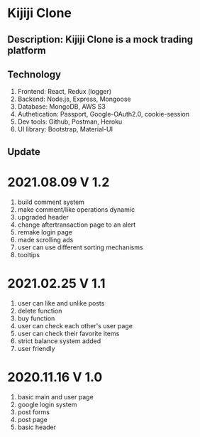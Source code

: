 # Kijiji Clone

## Description: Kijiji Clone is a mock trading platform

## Technology

1. Frontend: React, Redux (logger)
2. Backend: Node.js, Express, Mongoose
3. Database: MongoDB, AWS S3
4. Authetication: Passport, Google-OAuth2.0, cookie-session
5. Dev tools: Github, Postman, Heroku
6. UI library: Bootstrap, Material-UI

## Update

# 2021.08.09 V 1.2

1. build comment system
2. make comment/like operations dynamic
3. upgraded header
4. change aftertransaction page to an alert
5. remake login page
6. made scrolling ads
7. user can use different sorting mechanisms
8. tooltips

# 2021.02.25 V 1.1

1. user can like and unlike posts
2. delete function
3. buy function
4. user can check each other's user page
5. user can check their favorite items
6. strict balance system added
7. user friendly

# 2020.11.16 V 1.0

1. basic main and user page
2. google login system
3. post forms
4. post page
5. basic header
